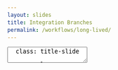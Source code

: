 ```yaml
---
layout: slides
title: Integration Branches
permalink: /workflows/long-lived/
---
```


<textarea id="source">
  class: title-slide

  <span class="mega-octicon octicon-mark-github"></span>
  <h1>Integration Branch Based GitHub Workflow</h1>

  <footer>
    <div class="octicon-spacer"><span class="octicon octicon-logo-github"></span><span class="tagline">how people build software</span></div>
  </footer>
  ---
  class: title-top

  # Long Running Branch Based Workflows (> 10 Person Teams)

  .nocard[
  - Map branch to a set of tasks, sprint or environment
  - Long running is *time based*, not *task based*
  - CI on integration branch creates multi-team, integrated packages
  - History tracked on *integration* branch
  - Merge/Rebase from integration to master through squash commits for clean releases
  - Tag/Release off *master*
  ]

  <footer>
    <div class="octicon-spacer"><span class="octicon octicon-logo-github"></span><span class="tagline">how people build software</span></div>
  </footer>
  ---
  class: full-screen

  <img src="/images/devops-flow.png" class="img-responsive">

  <footer>
    <div class="octicon-spacer"><span class="octicon octicon-logo-github"></span><span class="tagline">how people build software</span></div>
  </footer>
  ---
  class: full-screen

  <img src="/images/long-running-branches-screenshot.png" class="img-responsive">

  <footer>
    <div class="octicon-spacer"><span class="octicon octicon-logo-github"></span><span class="tagline">how people build software</span></div>
  </footer>
  ---
  class: title-top

  #Creating Branches Locally

  ```sh
    # create a branch off currently checked out branch
    > git branch add-post-to-user development
    > git checkout add-post-to-user
    # create a branch off currently checked out branch and checkout
    > git checkout -b add-post-to-user development
    # create a branch off currently checked out branch and checkout (contextual ref:)
    > git checkout -b feature/add-post-to-user development
  ```

  <footer>
   <div class="octicon-spacer"><span class="octicon octicon-logo-github"></span><span class="tagline">how people build software</span></div>
  </footer>
  ---
  class: title-top

  #Commits

  ```sh
    # create a branch off currently checked out branch and checkout
    > git checkout -b add-post-to-user
    > atom .
    ###
    # make a bunch of edits
    ###

    # Add all new files or you can add them specifically
    > git add -A
    > git add config/routes.rb

    # Commit all changed files or commit them individually
    > git commit -am "added path to routes.rb"
    > git commit config/routes.rb -m "added path to routes.rb"
  ```

  <footer>
    <div class="octicon-spacer"><span class="octicon octicon-logo-github"></span><span class="tagline">how people build software</span></div>
  </footer>
  ---
  class: title-top

  # Pushing Changes to GitHub

  ```sh
    # Push changes recently committed to a tracking branch
    > git push origin add-post-to-user
    # Push changes recently committed to different branch
    > git push origin add-post-to-user:master
    # Sample result                                                        
    Username for 'http://faushouse.vm': chewbacca
    Password for 'http://chewbacca@faushouse.vm':
    Counting objects: 3, done.
    Delta compression using up to 4 threads.
    Compressing objects: 100% (3/3), done.
    Writing objects: 100% (3/3), 313 bytes | 0 bytes/s, done.
    Total 3 (delta 2), reused 0 (delta 0)
    To http://faushouse.vm/republic/calculator
    * [new branch]      add-post-to-user -> add-post-to-user
    ```
  <footer>
    <div class="octicon-spacer"><span class="octicon octicon-logo-github"></span><span class="tagline">how people build software</span></div>
  </footer>
  ---
  class: full-screen

  <img src="/images/pull-request-choice.png" class="img-responsive">

  <footer>
    <div class="octicon-spacer"><span class="octicon octicon-logo-github"></span><span class="tagline">how people build software</span></div>
  </footer>
  ---
  class: title-slide

  <span class="mega-octicon octicon-device-desktop"></span>
  <h1>Demo</h1>

  <footer>
    <div class="octicon-spacer"><span class="octicon octicon-logo-github"></span><span class="tagline">how people build software</span></div>
  </footer>
</textarea>
